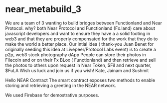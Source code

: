 # near_metabuild_3
We are a team of 3 wanting to build bridges between Functionland and Near Protocol.
why? both Near Protocol and Functionland  (Fx.land) care about javascript developers and want to ensure they have a a solid footing in web3 and that they are properly compensated for the work that they do to make the world a better place. 
Our intial idea ( thank-you Juan Benet for originally seeding this idea at  Livepeer/Protocol Labs event) is to create a p2p, web3 stock photography dApp
People can store their photos in Filecoin and or on their Fx BLox ( Functionland) and then retrieve and sell the photos to others upon request in Near Token, $Fil and next quarter, $FuLA
Wish us luck and join us if you wish!
Kate, Jainam and Sushmit 


Hello NEAR Contract
The smart contract exposes two methods to enable storing and retrieving a greeting in the NEAR network.

We used Firebase for demostrative purposes.
